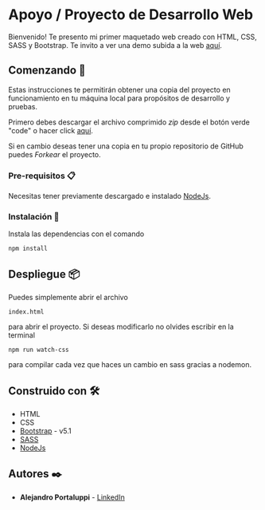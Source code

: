 # Apoyo / Proyecto de Desarrollo Web 

Bienvenido! Te presento mi primer maquetado web creado con HTML, CSS, SASS y Bootstrap. Te invito a ver una demo subida a la web [aquí](https://apoyoestudios.netlify.app/).

## Comenzando 🚀

Estas instrucciones te permitirán obtener una copia del proyecto en funcionamiento en tu máquina local para propósitos de desarrollo y pruebas.

Primero debes descargar el archivo comprimido _zip_ desde el botón verde "code" o  hacer click [aquí](https://github.com/Ale6100/Primer-maquetado-web/archive/refs/heads/main.zip). 

Si en cambio deseas tener una copia en tu propio repositorio de GitHub puedes _Forkear_ el proyecto.

### Pre-requisitos 📋

Necesitas tener previamente descargado e instalado [NodeJs](https://nodejs.org/).

### Instalación 🔧

Instala las dependencias con el comando

```npm install```

## Despliegue 📦

Puedes simplemente abrir el archivo

```index.html```

para abrir el proyecto. Si deseas modificarlo no olvides escribir en la terminal

```npm run watch-css```

para compilar cada vez que haces un cambio en sass gracias a nodemon.

## Construido con 🛠️

* HTML
* CSS
* [Bootstrap](https://getbootstrap.com/docs/5.1/getting-started/introduction/) - v5.1
* [SASS](https://www.npmjs.com/package/node-sass)
* [NodeJs](https://nodejs.org/)

## Autores ✒️

* **Alejandro Portaluppi** - [LinkedIn](https://www.linkedin.com/in/alejandro-portaluppi/)
